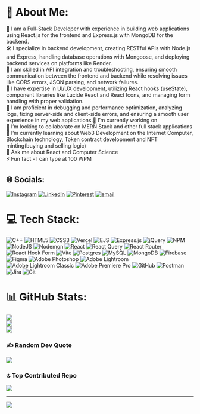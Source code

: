 # 💫 About Me:
🚀 I am a Full-Stack Developer with experience in building web applications using React.js for the frontend and Express.js with MongoDB for the backend.<br>🛠️ I specialize in backend development, creating RESTful APIs with Node.js and Express, handling database operations with Mongoose, and deploying backend services on platforms like Render.<br>🔗 I am skilled in API integration and troubleshooting, ensuring smooth communication between the frontend and backend while resolving issues like CORS errors, JSON parsing, and network failures.<br>🎨 I have expertise in UI/UX development, utilizing React hooks (useState), component libraries like Lucide React and React Icons, and managing form handling with proper validation.<br>🐞 I am proficient in debugging and performance optimization, analyzing logs, fixing server-side and client-side errors, and ensuring a smooth user experience in my web applications.🔭 I’m currently working on<br>👯 I’m looking to collaborate on MERN Stack and other full stack applications<br>🌱 I’m currently learning about Web3 Development on the Internet Computer, Blockchain technology, Token contract development and NFT minting(buying and selling logic)<br>💬 Ask me about React and Computer Science<br>⚡ Fun fact - I can type at 100 WPM


## 🌐 Socials:
[![Instagram](https://img.shields.io/badge/Instagram-%23E4405F.svg?logo=Instagram&logoColor=white)](https://instagram.com/captainraj_19) [![LinkedIn](https://img.shields.io/badge/LinkedIn-%230077B5.svg?logo=linkedin&logoColor=white)](https://linkedin.com/in/dhruv-raj-singh-05b1a7248) [![Pinterest](https://img.shields.io/badge/Pinterest-%23E60023.svg?logo=Pinterest&logoColor=white)](https://pinterest.com/dhruvrajsingh1019) [![email](https://img.shields.io/badge/Email-D14836?logo=gmail&logoColor=white)](mailto:dhruvrajsingh.1019@gmail.com) 

# 💻 Tech Stack:
![C++](https://img.shields.io/badge/c++-%2300599C.svg?style=for-the-badge&logo=c%2B%2B&logoColor=white) ![HTML5](https://img.shields.io/badge/html5-%23E34F26.svg?style=for-the-badge&logo=html5&logoColor=white) ![CSS3](https://img.shields.io/badge/css3-%231572B6.svg?style=for-the-badge&logo=css3&logoColor=white) ![Vercel](https://img.shields.io/badge/vercel-%23000000.svg?style=for-the-badge&logo=vercel&logoColor=white) ![EJS](https://img.shields.io/badge/ejs-%23B4CA65.svg?style=for-the-badge&logo=ejs&logoColor=black) ![Express.js](https://img.shields.io/badge/express.js-%23404d59.svg?style=for-the-badge&logo=express&logoColor=%2361DAFB) ![jQuery](https://img.shields.io/badge/jquery-%230769AD.svg?style=for-the-badge&logo=jquery&logoColor=white) ![NPM](https://img.shields.io/badge/NPM-%23CB3837.svg?style=for-the-badge&logo=npm&logoColor=white) ![NodeJS](https://img.shields.io/badge/node.js-6DA55F?style=for-the-badge&logo=node.js&logoColor=white) ![Nodemon](https://img.shields.io/badge/NODEMON-%23323330.svg?style=for-the-badge&logo=nodemon&logoColor=%BBDEAD) ![React](https://img.shields.io/badge/react-%2320232a.svg?style=for-the-badge&logo=react&logoColor=%2361DAFB) ![React Query](https://img.shields.io/badge/-React%20Query-FF4154?style=for-the-badge&logo=react%20query&logoColor=white) ![React Router](https://img.shields.io/badge/React_Router-CA4245?style=for-the-badge&logo=react-router&logoColor=white) ![React Hook Form](https://img.shields.io/badge/React%20Hook%20Form-%23EC5990.svg?style=for-the-badge&logo=reacthookform&logoColor=white) ![Vite](https://img.shields.io/badge/vite-%23646CFF.svg?style=for-the-badge&logo=vite&logoColor=white) ![Postgres](https://img.shields.io/badge/postgres-%23316192.svg?style=for-the-badge&logo=postgresql&logoColor=white) ![MySQL](https://img.shields.io/badge/mysql-4479A1.svg?style=for-the-badge&logo=mysql&logoColor=white) ![MongoDB](https://img.shields.io/badge/MongoDB-%234ea94b.svg?style=for-the-badge&logo=mongodb&logoColor=white) ![Firebase](https://img.shields.io/badge/firebase-a08021?style=for-the-badge&logo=firebase&logoColor=ffcd34) ![Figma](https://img.shields.io/badge/figma-%23F24E1E.svg?style=for-the-badge&logo=figma&logoColor=white) ![Adobe Photoshop](https://img.shields.io/badge/adobe%20photoshop-%2331A8FF.svg?style=for-the-badge&logo=adobe%20photoshop&logoColor=white) ![Adobe Lightroom](https://img.shields.io/badge/Adobe%20Lightroom-31A8FF.svg?style=for-the-badge&logo=Adobe%20Lightroom&logoColor=white) ![Adobe Lightroom Classic](https://img.shields.io/badge/Adobe%20Lightroom%20Classic-31A8FF.svg?style=for-the-badge&logo=Adobe%20Lightroom%20Classic&logoColor=white) ![Adobe Premiere Pro](https://img.shields.io/badge/Adobe%20Premiere%20Pro-9999FF.svg?style=for-the-badge&logo=Adobe%20Premiere%20Pro&logoColor=white) ![GitHub](https://img.shields.io/badge/github-%23121011.svg?style=for-the-badge&logo=github&logoColor=white) ![Postman](https://img.shields.io/badge/Postman-FF6C37?style=for-the-badge&logo=postman&logoColor=white) ![Jira](https://img.shields.io/badge/jira-%230A0FFF.svg?style=for-the-badge&logo=jira&logoColor=white) ![Git](https://img.shields.io/badge/git-%23F05033.svg?style=for-the-badge&logo=git&logoColor=white)
# 📊 GitHub Stats:
![](https://github-readme-stats.vercel.app/api?username=CAPTAINRAJ19&theme=dark&hide_border=false&include_all_commits=true&count_private=false)<br/>
![](https://github-readme-streak-stats.herokuapp.com/?user=CAPTAINRAJ19&theme=dark&hide_border=false)<br/>
![](https://github-readme-stats.vercel.app/api/top-langs/?username=CAPTAINRAJ19&theme=dark&hide_border=false&include_all_commits=true&count_private=false&layout=compact)

### ✍️ Random Dev Quote
![](https://quotes-github-readme.vercel.app/api?type=horizontal&theme=radical)

### 🔝 Top Contributed Repo
![](https://github-contributor-stats.vercel.app/api?username=CAPTAINRAJ19&limit=5&theme=ambient_gradient&combine_all_yearly_contributions=true)

---
[![](https://visitcount.itsvg.in/api?id=CAPTAINRAJ19&icon=0&color=0)](https://visitcount.itsvg.in)

<!-- Proudly created with GPRM ( https://gprm.itsvg.in ) -->
